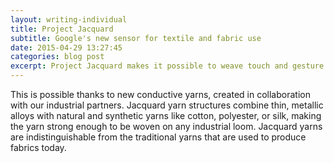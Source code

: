 ```yaml
---
layout: writing-individual
title: Project Jacquard
subtitle: Google's new sensor for textile and fabric use
date: 2015-04-29 13:27:45
categories: blog post
excerpt: Project Jacquard makes it possible to weave touch and gesture interactivity into any textile using standard, industrial looms.
---
```

<p>
This is possible thanks to new conductive yarns, created in collaboration with our industrial partners.
Jacquard yarn structures combine thin, metallic alloys with natural and synthetic yarns like cotton, polyester, or silk, making the yarn strong enough to be woven on any industrial loom.
Jacquard yarns are indistinguishable from the traditional yarns that are used to produce fabrics today.
</p>
